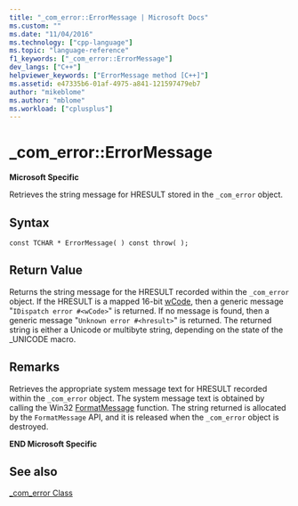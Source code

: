 ```yaml
---
title: "_com_error::ErrorMessage | Microsoft Docs"
ms.custom: ""
ms.date: "11/04/2016"
ms.technology: ["cpp-language"]
ms.topic: "language-reference"
f1_keywords: ["_com_error::ErrorMessage"]
dev_langs: ["C++"]
helpviewer_keywords: ["ErrorMessage method [C++]"]
ms.assetid: e47335b6-01af-4975-a841-121597479eb7
author: "mikeblome"
ms.author: "mblome"
ms.workload: ["cplusplus"]
---
```

# _com_error::ErrorMessage
**Microsoft Specific**  
  
 Retrieves the string message for HRESULT stored in the `_com_error` object.  
  
## Syntax  
  
```  
const TCHAR * ErrorMessage( ) const throw( );  
```  
  
## Return Value  
 Returns the string message for the HRESULT recorded within the `_com_error` object. If the HRESULT is a mapped 16-bit [wCode](../cpp/com-error-wcode.md), then a generic message "`IDispatch error #<wCode>`" is returned. If no message is found, then a generic message "`Unknown error #<hresult>`" is returned. The returned string is either a Unicode or multibyte string, depending on the state of the _UNICODE macro.  
  
## Remarks  
 Retrieves the appropriate system message text for HRESULT recorded within the `_com_error` object. The system message text is obtained by calling the Win32 [FormatMessage](/windows/desktop/api/winbase/nf-winbase-formatmessage) function. The string returned is allocated by the `FormatMessage` API, and it is released when the `_com_error` object is destroyed.  
  
 **END Microsoft Specific**  
  
## See also  
 [_com_error Class](../cpp/com-error-class.md)